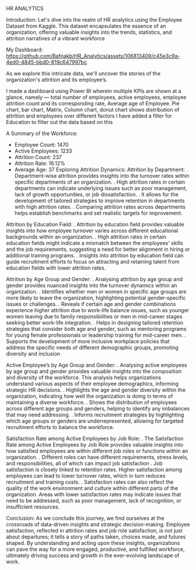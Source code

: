 HR ANALYTICS

Introduction:
Let's dive into the realm of HR analytics using the Employee Dataset from Kaggle. This dataset encapsulates the essence of an organization, offering valuable insights into the trends, statistics, and attrition narratives of a vibrant workforce

My Dashboard:
https://github.com/Bafnakb/HR_Analytics/assets/106813409/c45e3c9a-4ed0-4845-bbd0-819c647997bc
 

As we explore this intricate data, we'll uncover the stories of the organization's attrition and its employee’s.

I made a dashboard using Power BI wherein multiple KPIs are shown at a glance, namely — total number of employees, active employees, employee attrition count and its corresponding rate, Average age of Employee. 
Pie chart, bar chart, Matrix, Column chart, donut chart shows distribution of attrition and employees over different factors
I have added a filter for Education to filter out the data based on this

A Summary of the Workforce:
- Employee Count: 1470 
- Active Employees: 1233 
- Attrition Count: 237
- Attrition Rate: 16.12%
- Average Age: 37
Exploring Attrition Dynamics:
Attrition by Department: 
.	Department-wise attrition provides insights into the turnover rates within specific departments of an organization.
.	High attrition rates in certain departments can indicate underlying issues such as poor management, lack of growth opportunities, or job dissatisfaction.
.	It allows for the development of tailored strategies to improve retention in departments with high attrition rates.
.	Comparing attrition rates across departments helps establish benchmarks and set realistic targets for improvement.

Attrition by Education Field: 
.	Attrition by education field provides valuable insights into how employee turnover varies across different educational backgrounds within an organization.
.	High attrition rates in certain education fields might indicate a mismatch between the employees' skills and the job requirements, suggesting a need for better alignment in hiring or additional training programs.
.	Insights into attrition by education field can guide recruitment efforts to focus on attracting and retaining talent from education fields with lower attrition rates.

Attrition by Age Group and Gender: 
.	Analysing attrition by age group and gender provides nuanced insights into the turnover dynamics within an organization.
.	Identifies whether men or women in specific age groups are more likely to leave the organization, highlighting potential gender-specific issues or challenges.
.	Reveals if certain age and gender combinations experience higher attrition due to work-life balance issues, such as younger women leaving due to family responsibilities or men in mid-career stages seeking better work-life integration.
.	Helps in designing tailored retention strategies that consider both age and gender, such as mentoring programs for young female professionals or leadership training for mid-career men.
.	Supports the development of more inclusive workplace policies that address the specific needs of different demographic groups, promoting diversity and inclusion

Active Employee’s by Age Group and Gender:
.	Analysing active employees by age group and gender provides valuable insights into the composition and diversity of the workforce. This analysis helps organizations understand various aspects of their employee demographics, informing strategic HR decisions.
.	Highlights the age and gender diversity within the organization, indicating how well the organization is doing in terms of maintaining a diverse workforce.
.	Shows the distribution of employees across different age groups and genders, helping to identify any imbalances that may need addressing.
.	Informs recruitment strategies by highlighting which age groups or genders are underrepresented, allowing for targeted recruitment efforts to balance the workforce.

Satisfaction Rate among Active Employees by Job Role: 
.	The Satisfaction Rate among Active Employees by Job Role provides valuable insights into how satisfied employees are within different job roles or functions within an organization.
.	Different roles can have different requirements, stress levels, and responsibilities, all of which can impact job satisfaction
.	Job satisfaction is closely linked to retention rates. Higher satisfaction among employees can lead to lower turnover rates, which in turn reduces recruitment and training costs.
.	Satisfaction rates can also reflect the quality of the work environment and culture within different parts of the organization. Areas with lower satisfaction rates may indicate issues that need to be addressed, such as poor management, lack of recognition, or insufficient resources.

Conclusion:
As we conclude this journey, we find ourselves at the crossroads of data-driven insights and strategic decision-making. Employee satisfaction, reflected in attrition rates and job role satisfaction, is not just about departures; it tells a story of paths taken, choices made, and futures shaped. By understanding and acting upon these insights, organizations can pave the way for a more engaged, productive, and fulfilled workforce, ultimately driving success and growth in the ever-evolving landscape of work.

